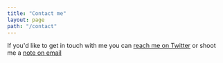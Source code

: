 ```yaml
---
title: "Contact me"
layout: page
path: "/contact"
---
```


If you'd like to get in touch with me you can [reach me on Twitter](http://www.twitter.com/rossysheil) or shoot me a [note on email](http://rossjsheil@gmail.com)

